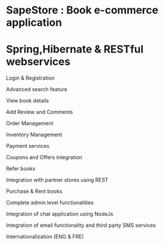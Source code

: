 # SapeStore : Book e-commerce application 
# Spring,Hibernate & RESTful webservices

Login & Registration

Advanced search feature

View book details

Add Review and Comments

Order Management

Inventory Management

Payment services

Coupons and Offers integration

Refer books

Integration with partner stores using REST

Purchase & Rent books

Complete admin level functionalities

Integration of chat application using NodeJs

Integration of email functionality and third party SMS services

Internationalization (ENG & FRE)
